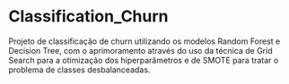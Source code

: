 # Classification_Churn
Projeto de classificação de churn utilizando os modelos Random Forest e Decision Tree, com o aprimoramento através do uso da técnica de Grid Search para a otimização dos hiperparâmetros e de SMOTE para tratar o problema de classes desbalanceadas.
